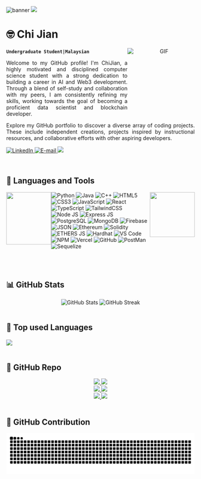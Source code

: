 <img width="1000" height="500" src="https://media.giphy.com/media/v1.Y2lkPTc5MGI3NjExMnFqN2VuaGI3MDFobzVvYWR3c25lcDNjdGljMW1tOGFzcjlpbm81OCZlcD12MV9naWZzX3NlYXJjaCZjdD1n/lkceXNDw4Agryfrwz8/giphy.gif" alt="banner" style="object-fit: cover;" loop="infinite" />
<a href="https://www.youtube.com/watch?v=dQw4w9WgXcQ"><img src="https://user-images.githubusercontent.com/73097560/115834477-dbab4500-a447-11eb-908a-139a6edaec5c.gif"></a>
<div align="center">
    <h1 align="left">🤓 Chi Jian</h1>
    <img align="right" width="180px" height="180px" alt="GIF" src="https://media.giphy.com/media/Cmr1OMJ2FN0B2/giphy.gif" loop="infinite"/>
</div>

**`Undergraduate Student|Malaysian`**


<p style='text-align: justify;'>
Welcome to my GitHub profile! I'm ChiJian, a highly motivated and disciplined computer science student with a strong dedication to building a career in AI and Web3 development. Through a blend of self-study and collaboration with my peers, I am consistently refining my skills, working towards the goal of becoming a proficient data scientist and blockchain developer.
</p>



<p style='text-align: justify;'>
Explore my GitHub portfolio to discover a diverse array of coding projects. These include independent creations, projects inspired by instructional resources, and collaborative efforts with other aspiring developers.
</p>

<p align="left">
    <a href="https://www.linkedin.com/in/chijian/">
        <img alt="LinkedIn" title="Checkout My LinkedIn Profile" src="https://custom-icon-badges.demolab.com/badge/LinkedIn-0077B5?style=for-the-badge&logo=linkedin&logoColor=white"/>
    </a>
    <a href="mailto:chijianlim2004@gmail.com">
        <img alt="E-mail" title="Contact me via E-mail" src="https://custom-icon-badges.demolab.com/badge/Email-8B0000?style=for-the-badge&logo=mail&logoColor=white">
    </a>
    <a href="https://github.com/ChiJian28">
        <img src="https://komarev.com/ghpvc/?username=ChiJian28&color=blueviolet&style=for-the-badge&label=Profile+Views">
    </a>
</p>

<br />

<h2>🌟 Languages and Tools</h2>

<div>
<img align="left" src="https://media.giphy.com/media/tDvT0cmp28PDyv22Q9/giphy.gif?cid=ecf05e47mi6obefer2v1we210u8on5tvigzrry8ju66sjzm2&ep=v1_gifs_search&rid=giphy.gif&ct=g" width="120" height="140" loop="infinite"/>
<img align="right" src="https://media.giphy.com/media/YNFqVxJqimq2WVBajM/giphy.gif?cid=ecf05e47u3p23l40k61b9m9av6hvpr2c9bl47lc4iybvzmo0&ep=v1_gifs_search&rid=giphy.gif&ct=g" width="120" height="120" loop="infinite"/>
  <img alt="Python" src="https://img.shields.io/badge/Python-306998?style=for-the-badge&logo=python&logoColor=white" />
<img alt="Java" src="https://img.shields.io/badge/Java-E34A86?style=for-the-badge&logo=java&logoColor=white" />
<img alt="C++" src="https://img.shields.io/badge/C%2B%2B-00599C?style=for-the-badge&logo=c%2B%2B&logoColor=white"/>
<img alt="HTML5" src="https://img.shields.io/badge/HTML5-E34F26?style=for-the-badge&logo=html5&logoColor=white" />
<img alt="CSS3" src="https://img.shields.io/badge/CSS3-1572B6?style=for-the-badge&logo=css3&logoColor=white" />
<img alt="JavaScript" src="https://img.shields.io/badge/JavaScript-323330?style=for-the-badge&logo=javascript&logoColor=F7DF1E" />
<img alt="React" src="https://img.shields.io/badge/React-61DAFB?style=for-the-badge&logo=react&logoColor=white" />
<img alt="TypeScript" src="https://img.shields.io/badge/TypeScript-3178C6?style=for-the-badge&logo=typescript&logoColor=white" />
<img alt="TailwindCSS" src="https://img.shields.io/badge/tailwindcss-38B2AC?style=for-the-badge&logo=tailwind-css&logoColor=white" />
<img alt="Node JS" src="https://img.shields.io/badge/Node.js-339933?style=for-the-badge&logo=nodedotjs&logoColor=white" />
<img alt="Express JS" src="https://img.shields.io/badge/Express.js-000000?style=for-the-badge&logo=express&logoColor=white" />
<img alt="PostgreSQL" src="https://img.shields.io/badge/PostgreSQL-4169E1?style=for-the-badge&logo=postgresql&logoColor=white" />
<img alt="MongoDB" src="https://img.shields.io/badge/MongoDB-4EA94B?style=for-the-badge&logo=mongodb&logoColor=white" />
<img alt="Firebase" src="https://img.shields.io/badge/firebase-FFCA28?style=for-the-badge&logo=firebase&logoColor=black" />
<img alt="JSON" src="https://img.shields.io/badge/json-5E5C5C?style=for-the-badge&logo=json&logoColor=white" />
<img alt="Ethereum" src="https://img.shields.io/badge/Ethereum-3C3C3D?style=for-the-badge&logo=Ethereum&logoColor=white" />
<img alt="Solidity" src="https://img.shields.io/badge/Solidity-e6e6e6?style=for-the-badge&logo=solidity&logoColor=black" />
<img alt="ETHERS JS" src="https://img.shields.io/badge/Ethers.js-F16822?style=for-the-badge&logo=ethers.js&logoColor=white" />
<img alt="Hardhat" src="https://img.shields.io/badge/Hardhat-F16822?style=for-the-badge&logo=Hardhat&logoColor=white" />
<img alt="VS Code" src="https://img.shields.io/badge/Visual_Studio_Code-0078D4?style=for-the-badge&logo=visual%20studio%20code&logoColor=white" />
<img alt="NPM" src="https://img.shields.io/badge/npm-CB3837?style=for-the-badge&logo=npm&logoColor=white" />
<img alt="Vercel" src="https://img.shields.io/badge/Vercel-000000?style=for-the-badge&logo=vercel&logoColor=white" />
<img alt="GitHub" src="https://img.shields.io/badge/GitHub-100000?style=for-the-badge&logo=github&logoColor=white" />
<img alt="PostMan" src="https://img.shields.io/badge/Postman-FF6C37?style=for-the-badge&logo=Postman&logoColor=white" />
<img alt="Sequelize" src="https://img.shields.io/badge/Sequelize-FF6C37?style=for-the-badge&logo=Sequelize&logoColor=white" />

</div>

<br />
<br />
<br />

<h2 align="left">📊 GitHub Stats</h2>
<div align="center">
    <img width="360px" alt="GitHub Stats" height="180px" float="left" src="https://awesome-github-stats.azurewebsites.net/user-stats/ChiJian28?theme=dark&cardType=github&ring=D4AF37&show_icons=true&preferLogin=true&title=D4AF37">
    <img width="400px" alt="GitHub Streak" height="180px" float="right" src="https://streak-stats.demolab.com/?user=ChiJian28&theme=great-gatsby&mode=weekly&date_format=M%20j[,%20Y]">
</div>
<br />
<h2 align="left">🧰 Top used Languages</h2>
<div>
  <img align="center" width="350px" src="https://github-readme-stats.vercel.app/api/top-langs/?username=ChiJian28&layout=compact&langs_count=6" />
</div>
<br />
<h2 align="left">📌 GitHub Repo</h2>
<div align="center">
    <a href="https://github.com/ChiJian28/ArtifyGen-AI" target="_blank">
        <img src="https://github-readme-stats.vercel.app/api/pin/?username=ChiJian28&repo=ArtifyGen-AI&hide=stars&show_owner=true"/>
    </a>
    <a href="https://github.com/ChiJian28/DGdrive3.0" target="_blank">
        <img src="https://github-readme-stats.vercel.app/api/pin/?username=ChiJian28&repo=DGdrive3.0&hide=stars&show_owner=true"/>
    </a>
</div>
<div align="center">
    <a href="https://github.com/ChiJian28/chat-app" target="_blank">
        <img src="https://github-readme-stats.vercel.app/api/pin/?username=ChiJian28&repo=chat-app&hide=stars&show_owner=true"/>
    </a>
    <a href="https://github.com/ChiJian28/cat-app" target="_blank">
        <img src="https://github-readme-stats.vercel.app/api/pin/?username=ChiJian28&repo=cat-app&hide=stars&show_owner=true"/>
    </a>
</div>
<div align="center">
    <a href="https://github.com/ChiJian28/android-app" target="_blank">
        <img src="https://github-readme-stats.vercel.app/api/pin/?username=ChiJian28&repo=android-app&hide=stars&show_owner=true"/>
    </a>
    <a href="https://github.com/ChiJian28/simple-learning-website" target="_blank">
        <img src="https://github-readme-stats.vercel.app/api/pin/?username=ChiJian28&repo=simple-learning-website&hide=stars&show_owner=true"/>
    </a>
</div>
<br />
<h2 align="left">🐍 GitHub Contribution</h2>
<div align="center">
    <img alt="snake eating my contributions" src="https://raw.githubusercontent.com/ChiJian28/ChiJian28/output/github-contribution-grid-snake.svg" />
</div>
